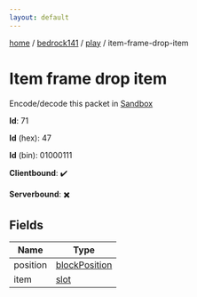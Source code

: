 ```yaml
---
layout: default
---
```


[home](/)  /  [bedrock141](/protocol/bedrock141)  /  [play](/protocol/bedrock141/play)  /  item-frame-drop-item

# Item frame drop item

Encode/decode this packet in [Sandbox](../../../sandbox/bedrock141#Play.ItemFrameDropItem)

**Id**: 71

**Id** (hex): 47

**Id** (bin): 01000111

**Clientbound**: ✔️

**Serverbound**: ✖️

## Fields

Name | Type
---|---
position | [blockPosition](/protocol/bedrock141/types/block-position)
item | [slot](/protocol/bedrock141/types/slot)
